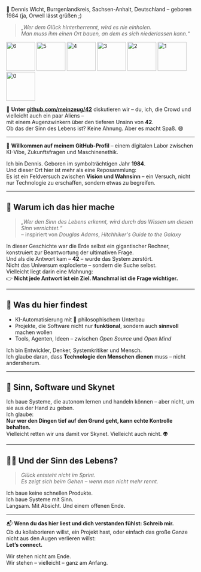  👾 Dennis Wicht, Burrgenlandkreis, Sachsen-Anhalt, Deutschland – geboren 1984
(ja, Orwell lässt grüßen ;)

> *„Wer dem Glück hinterherrennt, wird es nie einholen.  
> Man muss ihm einen Ort bauen, an dem es sich niederlassen kann.“*
<img width="77"  alt="6" src="https://github.com/user-attachments/assets/f51c6d8c-c550-4e17-ab95-ba77dd45a1d7" />
<img width="77"  alt="5" src="https://github.com/user-attachments/assets/f6a3d560-8947-4129-8b94-712ff73219e2" />
<img width="77" alt="4" src="https://github.com/user-attachments/assets/2f1ce280-b2a3-4c92-b915-13856d3fd277" />
<img width="77"  alt="3" src="https://github.com/user-attachments/assets/4db7ac0f-b184-4829-aaa9-38223b3c2500" />
<img width="77"  alt="2" src="https://github.com/user-attachments/assets/9f941366-2df4-4a9d-a889-b676037fe17a" />
<img width="77"  alt="1" src="https://github.com/user-attachments/assets/89845f9e-9d85-4786-9cf4-f4f642440d94" />
<img width="77"  alt="0" src="https://github.com/user-attachments/assets/86fd1025-829f-4344-ba44-9b39ebef6b36" />

📌 **Unter [github.com/meinzeug/42](https://github.com/meinzeug/42)** diskutieren wir – du, ich, die Crowd und vielleicht auch ein paar Aliens –  
mit einem Augenzwinkern über den tieferen Unsinn von **42**.  
Ob das der Sinn des Lebens ist? Keine Ahnung. Aber es macht Spaß. 😄

---

👋 **Willkommen auf meinem GitHub-Profil** – einem digitalen Labor zwischen KI-Vibe, Zukunftsfragen und Maschinenethik.

Ich bin Dennis. Geboren im symbolträchtigen Jahr **1984**.  
Und dieser Ort hier ist mehr als eine Reposammlung:  
Es ist ein Feldversuch zwischen **Vision und Wahnsinn** – ein Versuch, nicht nur Technologie zu erschaffen, sondern etwas zu begreifen.

---

## 🧠 Warum ich das hier mache

> *„Wer den Sinn des Lebens erkennt, wird durch das Wissen um diesen Sinn vernichtet.“*  
> – inspiriert von *Douglas Adams*, *Hitchhiker's Guide to the Galaxy*

In dieser Geschichte war die Erde selbst ein gigantischer Rechner, konstruiert zur Beantwortung der ultimativen Frage.  
Und als die Antwort kam – **42** – wurde das System zerstört.  
Nicht das Universum explodierte – sondern die Suche selbst.  
Vielleicht liegt darin eine Mahnung:  
👉 **Nicht jede Antwort ist ein Ziel. Manchmal ist die Frage wichtiger.**

---

## 🤖 Was du hier findest

- KI-Automatisierung mit 🧬 philosophischem Unterbau  
- Projekte, die Software nicht nur **funktional**, sondern auch **sinnvoll** machen wollen  
- Tools, Agenten, Ideen – zwischen *Open Source* und *Open Mind*

Ich bin Entwickler, Denker, Systemkritiker und Mensch.  
Ich glaube daran, dass **Technologie den Menschen dienen** muss – nicht andersherum.

---

## 🌌 Sinn, Software und Skynet

Ich baue Systeme, die autonom lernen und handeln können – aber nicht, um sie aus der Hand zu geben.  
Ich glaube:  
**Nur wer den Dingen tief auf den Grund geht, kann echte Kontrolle behalten.**  
Vielleicht retten wir uns damit vor Skynet. Vielleicht auch nicht. 👽

---

## 🧘‍♂️ Und der Sinn des Lebens?

> *Glück entsteht nicht im Sprint.  
> Es zeigt sich beim Gehen – wenn man nicht mehr rennt.*  

Ich baue keine schnellen Produkte.  
Ich baue Systeme mit Sinn.  
Langsam. Mit Absicht. Und einem offenen Ende.

---

📬 **Wenn du das hier liest und dich verstanden fühlst: Schreib mir.**  
Ob du kollaborieren willst, ein Projekt hast, oder einfach das große Ganze nicht aus den Augen verlieren willst:  
**Let’s connect.**

Wir stehen nicht am Ende.  
Wir stehen – vielleicht – ganz am Anfang.
